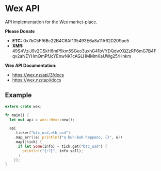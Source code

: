 # Wex API

API implementation for the [Wex](https://wex.nz/) market-place.

**Please Donate**

+ **ETC:** 0x7bC5Ff6Bc22B4C6Af135493E6a8a11A62D209ae5
+ **XMR:** 49S4VziJ9v2CSkH6mP9km5SGeo3uxhG41bVYDQdwXQZzRF6mG7B4Fqv2aNEYHmQmPfJcYEnwNK1cAGLHMMmKaUWg25rHnkm

**Wex API Documentation:**
+ https://wex.nz/api/3/docs
+ https://wex.nz/tapi/docs


## Example

```rust
extern crate wex;

fn main() {
  let mut api = wex::Wex::new();

  api
    .ticker("btc_usd,eth_usd")
    .map_err(|e| println!("a buh-buh happend, {}", e))
    .map(|tick| {
      if let Some(info) = tick.get("btc_usd") {
        println!("{:?}", info.sell);
      }
    });
}
```

